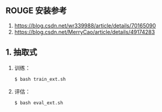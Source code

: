 ## ROUGE 安装参考
1. https://blog.csdn.net/wr339988/article/details/70165090
2. https://blog.csdn.net/MerryCao/article/details/49174283

## 1. 抽取式
1. 训练：
    ```bash
    $ bash train_ext.sh
    ```
2. 评估：
    ```bash
    $ bash eval_ext.sh
    ```
